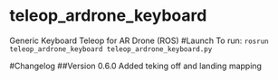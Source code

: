 # teleop_ardrone_keyboard
Generic Keyboard Teleop for AR Drone (ROS)
#Launch
To run: `rosrun teleop_ardrone_keyboard teleop_ardrone_keyboard.py`

#Changelog
##Version 0.6.0
Added teking off and landing mapping

